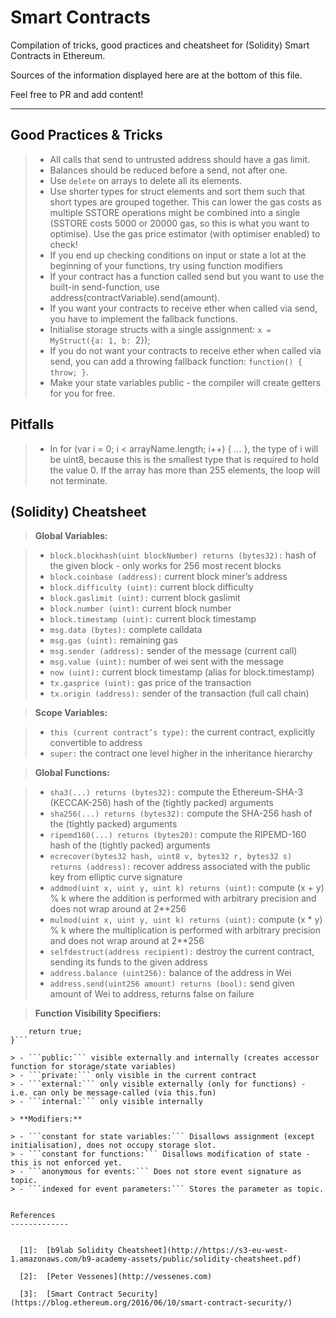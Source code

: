Smart Contracts
===================

Compilation of tricks, good practices and cheatsheet for (Solidity) Smart Contracts in Ethereum. 

Sources of the information displayed here are at the bottom of this file.

Feel free to PR and add content!

----------


Good Practices & Tricks
-------------

> - All calls that send to untrusted address should have a gas limit.
> - Balances should be reduced before a send, not after one.
> - Use ```delete``` on arrays to delete all its elements.
> - Use shorter types for struct elements and sort them such that short types are grouped together. This can lower the gas costs as multiple SSTORE operations might be combined into a single (SSTORE costs 5000 or 20000 gas, so this is what you want to optimise). Use the gas price estimator (with optimiser enabled) to check!
> - If you end up checking conditions on input or state a lot at the beginning of your functions, try using function modifiers
> - If your contract has a function called send but you want to use the built-in send-function, use address(contractVariable).send(amount).
> - If you want your contracts to receive ether when called via send, you have to implement the fallback functions.
> - Initialise storage structs with a single assignment: 
```x = MyStruct({a: 1, b: ```2});
> - If you do not want your contracts to receive ether when called via send, you can add a throwing fallback function: 
```function() { throw; }```.
> - Make your state variables public - the compiler will create getters for you for free.

Pitfalls
-------------

> - In for (var i = 0; i < arrayName.length; i++) { ... }, the type of i will be uint8, because this is the smallest type that is required to hold the value 0. If the array has more than 255 elements, the loop will not terminate.



(Solidity) Cheatsheet
-------------

> **Global Variables:**

> - ```block.blockhash(uint blockNumber) returns (bytes32):``` hash of the given block - only works for 256 most recent blocks
> - ```block.coinbase (address):``` current block miner’s address
> - ```block.difficulty (uint):``` current block difficulty
> - ```block.gaslimit (uint):``` current block gaslimit
> - ```block.number (uint):``` current block number
> - ```block.timestamp (uint):``` current block timestamp
> - ```msg.data (bytes):``` complete calldata
> - ```msg.gas (uint):``` remaining gas
> - ```msg.sender (address):``` sender of the message (current call)
> - ```msg.value (uint):``` number of wei sent with the message
> - ```now (uint):``` current block timestamp (alias for block.timestamp)
> - ```tx.gasprice (uint):``` gas price of the transaction
> - ```tx.origin (address):``` sender of the transaction (full call chain)

> **Scope Variables:**

> - ```this (current contract’s type):``` the current contract, explicitly convertible to address
> - ```super:``` the contract one level higher in the inheritance hierarchy

> **Global Functions:**

> - ```sha3(...) returns (bytes32):``` compute the Ethereum-SHA-3 (KECCAK-256) hash of the (tightly packed) arguments
> - ```sha256(...) returns (bytes32):``` compute the SHA-256 hash of the (tightly packed) arguments
> - ```ripemd160(...) returns (bytes20):``` compute the RIPEMD-160 hash of the (tightly packed) arguments
> - ```ecrecover(bytes32 hash, uint8 v, bytes32 r, bytes32 s) returns (address):``` recover address associated with the public key from elliptic curve signature
> - ```addmod(uint x, uint y, uint k) returns (uint):``` compute (x + y) % k where the addition is performed with arbitrary precision and does not wrap around at 2**256
> - ```mulmod(uint x, uint y, uint k) returns (uint):``` compute (x * y) % k where the multiplication is performed with arbitrary precision and does not wrap around at 2**256
> - ```selfdestruct(address recipient):``` destroy the current contract, sending its funds to the given address
> - ```address.balance (uint256):``` balance of the address in Wei
> - ```address.send(uint256 amount) returns (bool):``` send given amount of Wei to address, returns false on failure

> **Function Visibility Specifiers:**
> 
```function myFunction() <visibility specifier> returns (bool) { 
	return true;
}```

> - ```public:``` visible externally and internally (creates accessor function for storage/state variables)
> - ```private:``` only visible in the current contract
> - ```external:``` only visible externally (only for functions) - i.e. can only be message-called (via this.fun)
> - ```internal:``` only visible internally

> **Modifiers:**

> - ```constant for state variables:``` Disallows assignment (except initialisation), does not occupy storage slot.
> - ```constant for functions:``` Disallows modification of state - this is not enforced yet.
> - ```anonymous for events:``` Does not store event signature as topic.
> - ```indexed for event parameters:``` Stores the parameter as topic.


References
-------------


  [1]:  [b9lab Solidity Cheatsheet](http://https://s3-eu-west-1.amazonaws.com/b9-academy-assets/public/solidity-cheatsheet.pdf)
  
  [2]:  [Peter Vessenes](http://vessenes.com)
  
  [3]:  [Smart Contract Security](https://blog.ethereum.org/2016/06/10/smart-contract-security/)
